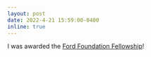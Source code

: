 ```yaml
---
layout: post
date: 2022-4-21 15:59:00-0400
inline: true
---
```


I was awarded the [Ford Foundation Fellowship](https://www.cs.purdue.edu/news/articles/2022/holman-ford-fellowship.html)!
